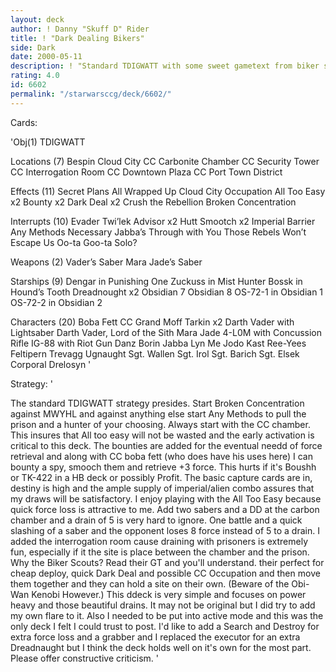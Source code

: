 ```yaml
---
layout: deck
author: ! Danny "Skuff D" Rider
title: ! "Dark Dealing Bikers"
side: Dark
date: 2000-05-11
description: ! "Standard TDIGWATT with some sweet gametext from biker scouts that assures the opponent will pay heavy to do battle with you on CC."
rating: 4.0
id: 6602
permalink: "/starwarsccg/deck/6602/"
---
```

Cards: 

'Obj(1)
 TDIGWATT

Locations (7)
 Bespin
 Cloud City
 CC Carbonite Chamber
 CC Security Tower
 CC Interrogation Room
 CC Downtown Plaza
 CC Port Town District

Effects (11)
 Secret Plans
 All Wrapped Up
 Cloud City Occupation
 All Too Easy x2
 Bounty x2
 Dark Deal x2
 Crush the Rebellion
 Broken Concentration

Interrupts (10)
 Evader
 Twi’lek Advisor x2
 Hutt Smootch x2
 Imperial Barrier
 Any Methods Necessary
 Jabba’s Through with You
 Those Rebels Won’t Escape Us
 Oo-ta Goo-ta Solo?

Weapons (2)
 Vader’s Saber
 Mara Jade’s Saber

Starships (9)
 Dengar in Punishing One
 Zuckuss in Mist Hunter
 Bossk in Hound’s Tooth
 Dreadnought x2
 Obsidian 7
 Obsidian 8
 OS-72-1 in Obsidian 1
 OS-72-2 in Obsidian 2

Characters (20)
 Boba Fett CC
 Grand Moff Tarkin x2
 Darth Vader with Lightsaber
 Darth Vader, Lord of the Sith
 Mara Jade
 4-L0M with Concussion Rifle
 IG-88 with Riot Gun
 Danz Borin
 Jabba
 Lyn Me
 Jodo Kast
 Ree-Yees
 Feltipern Trevagg
 Ugnaught
 Sgt. Wallen
 Sgt. Irol
 Sgt. Barich
 Sgt. Elsek
 Corporal Drelosyn
'

Strategy: '

The standard TDIGWATT strategy presides. Start Broken Concentration against MWYHL and against anything else start Any Methods to pull the prison and a hunter of your choosing. Always start with the CC chamber. This insures that All too easy will not be wasted and the early activation is critical to this deck. The bounties are added for the eventual needd of force retrieval and along with CC boba fett (who does have his uses here) I can bounty a spy, smooch them and retrieve +3 force. This hurts if it's Boushh or TK-422 in a HB deck or possibly Profit.
The basic capture cards are in, destiny is high and the ample supply of imperial/alien combo assures that my draws will be satisfactory. I enjoy playing with the All Too Easy because quick force loss is attractive to me. Add two sabers and a DD at the carbon chamber and a drain of 5 is very hard to ignore. One battle and a quick slashing of a saber and the opponent loses 8 force instead of 5 to a drain. I added the interrogation room cause draining with prisoners is extremely fun, especially if it the site is place between the chamber and the prison.
Why the Biker Scouts? Read their GT and you'll understand. their perfect for cheap deploy, quick Dark Deal and possible CC Occupation and then move them together and they can hold a site on their own. (Beware of the Obi-Wan Kenobi However.)
This ddeck is very simple and focuses on power heavy and those beautiful drains. It may not be original but I did try to add my own flare to it. Also I needed to be put into active mode and this was the only deck I felt I could trust to post. I'd like to add a Search and Destroy for extra force loss and a grabber and I replaced the executor for an extra Dreadnaught but I think the deck holds well on it's own for the most part. Please offer constructive criticism. '
